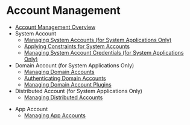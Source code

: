 # Account Management
<!--Del-->
- [Account Management Overview](account-overview.md)
- System Account
  - [Managing System Accounts (for System Applications Only)](manage-os-account.md)
  - [Applying Constraints for System Accounts](control-os-account-by-constraints.md)
  - [Managing System Account Credentials (for System Applications Only)](manage-os-account-credential.md)
- Domain Account (for System Applications Only)
  - [Managing Domain Accounts](manage-domain-account.md)
  - [Authenticating Domain Accounts](auth-domain-account.md)
  - [Managing Domain Account Plugins](manage-domain-plugin.md)
- Distributed Account (for System Applications Only)
  - [Managing Distributed Accounts](manage-distributed-account.md)
<!--DelEnd-->
- App Account
  - [Managing App Accounts](manage-application-account.md)
